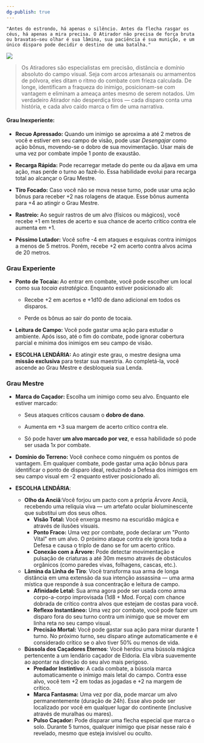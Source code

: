 ```yaml
---
dg-publish: true
---
```


```
"Antes do estrondo, há apenas o silêncio. Antes da flecha rasgar os céus, há apenas a mira precisa. O Atirador não precisa de força bruta ou bravatas—seu olhar é sua lâmina, sua paciência é sua munição, e um único disparo pode decidir o destino de uma batalha."
```


![](https://i.imgur.com/65H008C.png)

>Os Atiradores são especialistas em precisão, distância e domínio absoluto do campo visual. Seja com arcos artesanais ou armamentos de pólvora, eles ditam o ritmo do combate com frieza calculada. De longe, identificam a fraqueza do inimigo, posicionam-se com vantagem e eliminam a ameaça antes mesmo de serem notados. Um verdadeiro Atirador não desperdiça tiros — cada disparo conta uma história, e cada alvo caído marca o fim de uma narrativa.
#### Grau Inexperiente:

- **Recuo Apressado:** Quando um inimigo se aproxima a até 2 metros de você e estiver em seu campo de visão, pode usar _Desengajar_ como ação bônus, movendo-se o dobro de sua movimentação. Usar mais de uma vez por combate impõe 1 ponto de exaustão.
    
- **Recarga Rápida:** Pode recarregar metade do pente ou da aljava em uma ação, mas perde o turno ao fazê-lo. Essa habilidade evolui para recarga total ao alcançar o Grau Mestre.
    
- **Tiro Focado:** Caso você não se mova nesse turno, pode usar uma ação bônus para receber +2 nas rolagens de ataque. Esse bônus aumenta para +4 ao atingir o Grau Mestre.
    
- **Rastreio:** Ao seguir rastros de um alvo (físicos ou mágicos), você recebe +1 em testes de acerto e sua chance de acerto crítico contra ele aumenta em +1.
    
- **Péssimo Lutador:** Você sofre -4 em ataques e esquivas contra inimigos a menos de 5 metros. Porém, recebe +2 em acerto contra alvos acima de 20 metros.

### **Grau Experiente**

- **Ponto de Tocaia:** Ao entrar em combate, você pode escolher um local como sua _tocaia estratégica_. Enquanto estiver posicionado ali:
    
    - Recebe +2 em acertos e +1d10 de dano adicional em todos os disparos.
        
    - Perde os bônus ao sair do ponto de tocaia.
        
- **Leitura de Campo:** Você pode gastar uma ação para estudar o ambiente. Após isso, até o fim do combate, pode ignorar cobertura parcial e mínima dos inimigos em seu campo de visão.
    
- **ESCOLHA LENDÁRIA:** Ao atingir este grau, o mestre designa uma **missão exclusiva** para testar sua maestria. Ao completá-la, você ascende ao Grau Mestre e desbloqueia sua Lenda.
### **Grau Mestre**

- **Marca do Caçador:** Escolha um inimigo como seu alvo. Enquanto ele estiver marcado:
    
    - Seus ataques críticos causam o **dobro de dano**.
        
    - Aumenta em +3 sua margem de acerto crítico contra ele.
        
    - Só pode haver **um alvo marcado por vez**, e essa habilidade só pode ser usada 1x por combate.
        
- **Domínio do Terreno:** Você conhece como ninguém os pontos de vantagem. Em qualquer combate, pode gastar uma ação bônus para identificar o ponto de disparo ideal, reduzindo a Defesa dos inimigos em seu campo visual em -2 enquanto estiver posicionado ali.

- **ESCOLHA LENDÁRIA**:
	
	- **Olho da Anciã**:Você forjou um pacto com a própria Árvore Anciã, recebendo uma relíquia viva — um artefato ocular bioluminescente que substitui um dos seus olhos.
		- **Visão Total:** Você enxerga mesmo na escuridão mágica e através de ilusões visuais.
		- **Ponto Fraco:** Uma vez por combate, pode declarar um "Ponto Vital" em um alvo. O próximo ataque contra ele ignora toda a Defesa e causa o triplo de dano se for um acerto crítico.
		- **Conexão com a Árvore:** Pode detectar movimentação e pulsação de criaturas a até 30m mesmo através de obstáculos orgânicos (como paredes vivas, folhagens, cascas, etc.).
	- **Lâmina da Linha de Tiro**: Você transforma sua arma de longa distância em uma extensão da sua intenção assassina — uma arma mística que responde à sua concentração e leitura de campo.
		- **Afinidade Letal:** Sua arma agora pode ser usada como arma corpo-a-corpo improvisada (1d8 + Mod. Força) com chance dobrada de crítico contra alvos que estejam de costas para você.
		- **Reflexo Instantâneo:** Uma vez por combate, você pode fazer um disparo fora do seu turno contra um inimigo que se mover em linha reta no seu campo visual.
		- **Precisão Mortal:** Você pode gastar sua ação para mirar durante 1 turno. No próximo turno, seu disparo atinge automaticamente e é considerado crítico se o alvo tiver 50% ou menos de vida.
	- **Bússola dos Caçadores Eternos**: Você herdou uma bússola mágica pertencente a um lendário caçador de Eldoria. Ela vibra suavemente ao apontar na direção do seu alvo mais perigoso.
		- **Predador Instintivo:** A cada combate, a bússola marca automaticamente o inimigo mais letal do campo. Contra esse alvo, você tem +2 em todas as jogadas e +2 na margem de crítico.
		- **Marca Fantasma:** Uma vez por dia, pode marcar um alvo permanentemente (duração de 24h). Esse alvo pode ser localizado por você em qualquer lugar do continente (inclusive através de muralhas ou mares).
		- **Pulso Caçador:** Pode disparar uma flecha especial que marca o solo. Durante 5 turnos, qualquer inimigo que pisar nesse raio é revelado, mesmo que esteja invisível ou oculto.








